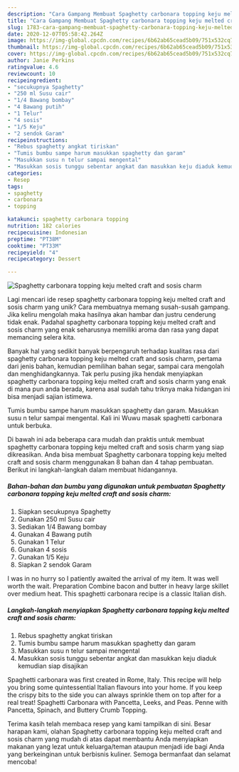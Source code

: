 ```yaml
---
description: "Cara Gampang Membuat Spaghetty carbonara topping keju melted craft and sosis charm Anti Gagal"
title: "Cara Gampang Membuat Spaghetty carbonara topping keju melted craft and sosis charm Anti Gagal"
slug: 1783-cara-gampang-membuat-spaghetty-carbonara-topping-keju-melted-craft-and-sosis-charm-anti-gagal
date: 2020-12-07T05:58:42.264Z
image: https://img-global.cpcdn.com/recipes/6b62ab65cead5b09/751x532cq70/spaghetty-carbonara-topping-keju-melted-craft-and-sosis-charm-foto-resep-utama.jpg
thumbnail: https://img-global.cpcdn.com/recipes/6b62ab65cead5b09/751x532cq70/spaghetty-carbonara-topping-keju-melted-craft-and-sosis-charm-foto-resep-utama.jpg
cover: https://img-global.cpcdn.com/recipes/6b62ab65cead5b09/751x532cq70/spaghetty-carbonara-topping-keju-melted-craft-and-sosis-charm-foto-resep-utama.jpg
author: Janie Perkins
ratingvalue: 4.6
reviewcount: 10
recipeingredient:
- "secukupnya Spaghetty"
- "250 ml Susu cair"
- "1/4 Bawang bombay"
- "4 Bawang putih"
- "1 Telur"
- "4 sosis"
- "1/5 Keju"
- "2 sendok Garam"
recipeinstructions:
- "Rebus spaghetty angkat tiriskan"
- "Tumis bumbu sampe harum masukkan spaghetty dan garam"
- "Masukkan susu n telur sampai mengental"
- "Masukkan sosis tunggu sebentar angkat dan masukkan keju diaduk kemudian siap disajikan"
categories:
- Resep
tags:
- spaghetty
- carbonara
- topping

katakunci: spaghetty carbonara topping 
nutrition: 182 calories
recipecuisine: Indonesian
preptime: "PT38M"
cooktime: "PT33M"
recipeyield: "4"
recipecategory: Dessert

---
```



![Spaghetty carbonara topping keju melted craft and sosis charm](https://img-global.cpcdn.com/recipes/6b62ab65cead5b09/751x532cq70/spaghetty-carbonara-topping-keju-melted-craft-and-sosis-charm-foto-resep-utama.jpg)

Lagi mencari ide resep spaghetty carbonara topping keju melted craft and sosis charm yang unik? Cara membuatnya memang susah-susah gampang. Jika keliru mengolah maka hasilnya akan hambar dan justru cenderung tidak enak. Padahal spaghetty carbonara topping keju melted craft and sosis charm yang enak seharusnya memiliki aroma dan rasa yang dapat memancing selera kita.

Banyak hal yang sedikit banyak berpengaruh terhadap kualitas rasa dari spaghetty carbonara topping keju melted craft and sosis charm, pertama dari jenis bahan, kemudian pemilihan bahan segar, sampai cara mengolah dan menghidangkannya. Tak perlu pusing jika hendak menyiapkan spaghetty carbonara topping keju melted craft and sosis charm yang enak di mana pun anda berada, karena asal sudah tahu triknya maka hidangan ini bisa menjadi sajian istimewa.

Tumis bumbu sampe harum masukkan spaghetty dan garam. Masukkan susu n telur sampai mengental. Kali ini Wuwu masak spaghetti carbonara untuk berbuka.


Di bawah ini ada beberapa cara mudah dan praktis untuk membuat spaghetty carbonara topping keju melted craft and sosis charm yang siap dikreasikan. Anda bisa membuat Spaghetty carbonara topping keju melted craft and sosis charm menggunakan 8 bahan dan 4 tahap pembuatan. Berikut ini langkah-langkah dalam membuat hidangannya.

<!--inarticleads1-->

##### Bahan-bahan dan bumbu yang digunakan untuk pembuatan Spaghetty carbonara topping keju melted craft and sosis charm:

1. Siapkan secukupnya Spaghetty
1. Gunakan 250 ml Susu cair
1. Sediakan 1/4 Bawang bombay
1. Gunakan 4 Bawang putih
1. Gunakan 1 Telur
1. Gunakan 4 sosis
1. Gunakan 1/5 Keju
1. Siapkan 2 sendok Garam


I was in no hurry so I patiently awaited the arrival of my item. It was well worth the wait. Preparation Combine bacon and butter in heavy large skillet over medium heat. This spaghetti carbonara recipe is a classic Italian dish. 

<!--inarticleads2-->

##### Langkah-langkah menyiapkan Spaghetty carbonara topping keju melted craft and sosis charm:

1. Rebus spaghetty angkat tiriskan
1. Tumis bumbu sampe harum masukkan spaghetty dan garam
1. Masukkan susu n telur sampai mengental
1. Masukkan sosis tunggu sebentar angkat dan masukkan keju diaduk kemudian siap disajikan


Spaghetti carbonara was first created in Rome, Italy. This recipe will help you bring some quintessential Italian flavours into your home. If you keep the crispy bits to the side you can always sprinkle them on top after for a real treat! Spaghetti Carbonara with Pancetta, Leeks, and Peas. Penne with Pancetta, Spinach, and Buttery Crumb Topping. 

Terima kasih telah membaca resep yang kami tampilkan di sini. Besar harapan kami, olahan Spaghetty carbonara topping keju melted craft and sosis charm yang mudah di atas dapat membantu Anda menyiapkan makanan yang lezat untuk keluarga/teman ataupun menjadi ide bagi Anda yang berkeinginan untuk berbisnis kuliner. Semoga bermanfaat dan selamat mencoba!
